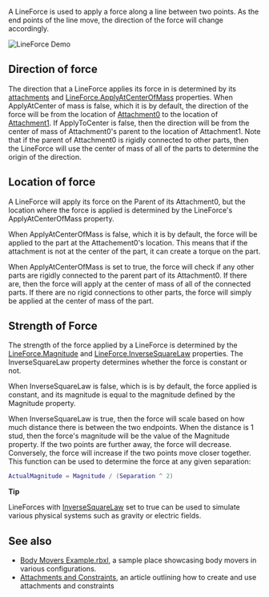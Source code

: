 A LineForce is used to apply a force along a line between two points. As the end points of the line move, the direction of the force will change accordingly.

![LineForce Demo](https://developer.roblox.com/assets/blt1c206bd81152d773/LineForceDemo.gif)

Direction of force
------------------

The direction that a LineForce applies its force in is determined by its [attachments](https://developer.roblox.com/en-us/api-reference/class/Attachment) and [LineForce.ApplyAtCenterOfMass](https://developer.roblox.com/en-us/api-reference/property/LineForce/ApplyAtCenterOfMass) properties. When ApplyAtCenter of mass is false, which it is by default, the direction of the force will be from the location of [Attachment0](https://developer.roblox.com/en-us/api-reference/property/Constraint/Attachment0) to the location of [Attachment1](https://developer.roblox.com/en-us/api-reference/property/Constraint/Attachment1). If ApplyToCenter is false, then the direction will be from the center of mass of Attachment0's parent to the location of Attachment1. Note that if the parent of Attachment0 is rigidly connected to other parts, then the LineForce will use the center of mass of all of the parts to determine the origin of the direction.

Location of force
-----------------

A LineForce will apply its force on the Parent of its Attachment0, but the location where the force is applied is determined by the LineForce's ApplyAtCenterOfMass property.

When ApplyAtCenterOfMass is false, which it is by default, the force will be applied to the part at the Attachement0's location. This means that if the attachment is not at the center of the part, it can create a torque on the part.

When ApplyAtCenterOfMass is set to true, the force will check if any other parts are rigidly connected to the parent part of its Attachment0. If there are, then the force will apply at the center of mass of all of the connected parts. If there are no rigid connections to other parts, the force will simply be applied at the center of mass of the part.

Strength of Force
-----------------

The strength of the force applied by a LineForce is determined by the [LineForce.Magnitude](https://developer.roblox.com/en-us/api-reference/property/LineForce/Magnitude) and [LineForce.InverseSquareLaw](https://developer.roblox.com/en-us/api-reference/property/LineForce/InverseSquareLaw) properties. The InverseSquareLaw property determines whether the force is constant or not.

When InverseSquareLaw is false, which is is by default, the force applied is constant, and its magnitude is equal to the magnitude defined by the Magnitude property.

When InverseSquareLaw is true, then the force will scale based on how much distance there is between the two endpoints. When the distance is 1 stud, then the force's magnitude will be the value of the Magnitude property. If the two points are further away, the force will decrease. Conversely, the force will increase if the two points move closer together. This function can be used to determine the force at any given separation:

```lua
ActualMagnitude = Magnitude / (Separation ^ 2)
``` 

**Tip**  

LineForces with [InverseSquareLaw](https://developer.roblox.com/api-reference/property/LineForce/InverseSquareLaw) set to true can be used to simulate various physical systems such as gravity or electric fields.

See also
--------

*   [Body Movers Example.rbxl](https://doy2mn9upadnk.cloudfront.net/uploads/default/original/3X/e/1/e17a844750802035b24f68ddcbd83f6312b8f1d6.rbxl), a sample place showcasing body movers in various configurations.
*   [Attachments and Constraints](https://developer.roblox.com/articles/Constraints), an article outlining how to create and use attachments and constraints